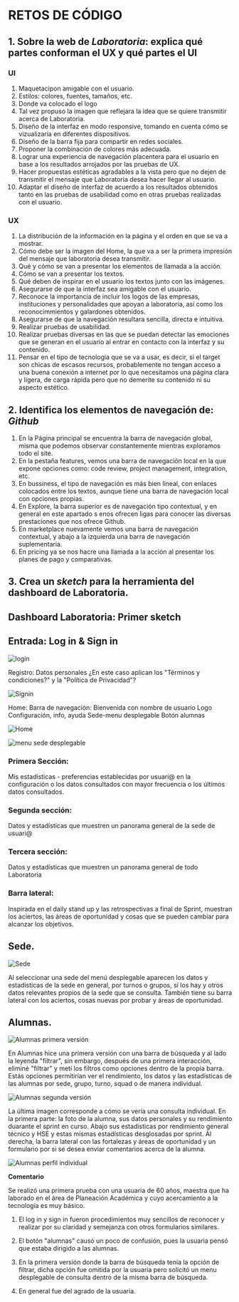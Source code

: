 # RETOS DE CÓDIGO

## 1. Sobre la web de *Laboratoria*: explica qué partes conforman el UX y qué partes el UI

### UI

1. Maquetacipon amigable con el usuario.
2. Estilos: colores, fuentes, tamaños, etc.
3. Donde va colocado el logo
4. Tal vez propuso la imagen que reflejara la idea que se quiere transmitir acerca de Laboratoria.
5. Diseño de la interfaz en modo responsive, tomando en cuenta cómo se vizualizaría en diferentes dispositivos.
6. Diseño de la barra fija para compartir en redes sociales.
7. Proponer la combinación de colores más adecuada.
8. Lograr una experiencia de navegación placentera para el usuario en base a los resultados arrojados por las pruebas de UX.
9. Hacer propuestas estéticas agradables a la vista pero que no dejen de transmitir el mensaje que Laboratoria desea hacer llegar al usuario.
10. Adaptar el diseño de interfaz de acuerdo a los resultados obtenidos tanto en las pruebas de usabilidad como en otras pruebas realizadas con el usuario. 

### UX

1. La distribución de la información en la página y el orden en que se va a mostrar.
2. Cómo debe ser la imagen del Home, la que va a ser la primera impresión del mensaje que laboratoria desea transmitir.
3. Qué y cómo se van a presentar los elementos de llamada a la acción.
4. Cómo se van a presentar los textos.
5. Qué deben de inspirar en el usuario los textos junto con las imágenes. 
6. Asegurarse de que la interfaz sea amigable con el usuario.
7. Reconoce la importancia de incluir los logos de las empresas, instituciones y personalidades que apoyan a laboratoria, así como los reconocimmientos y galardones obtenidos.
8. Asegurarse de que la navegación resultara sencilla, directa e intuitiva.
9. Realizar pruebas de usabilidad.
10. Realizar pruebas diversas en las que se puedan detectar las emociones que se generan en el usuario al entrar en contacto con la interfaz y su contenido.
11. Pensar en el tipo de tecnología que se va a usar, es decir, si el target son chicas de escasos recursos, probablemente no tengan acceso a una buena conexión a internet por lo que necesitamos una página clara y ligera, de carga rápida pero que no demerite su contenido ni su aspecto estético. 


## 2. Identifica los elementos de navegación de: *Github*

1. En la Página principal se encuentra la barra de navegación global, misma que podemos observar constantemente mientras exploramos todo el site. 
2. En la pestaña features, vemos una barra de navegación local en la que expone opciones como: code review, project management, integration, etc.
3. En bussiness, el tipo de navegación es más bien lineal, con enlaces colocados entre los textos, aunque tiene una barra de navegación local con opciones propias.
4. En Explore, la barra superior es de navegación tipo contextual, y en general en este apartado s enos ofrecen ligas para conocer las diversas prestaciones que nos ofrece Github.
5. En marketplace nuevamente vemos una barra de navegación contextual, y abajo a la izquierda una barra de navegación suplementaria.
6. En pricing ya se nos hacre una llamada a la acción al presentar los planes de pago y comparativas.



## 3. Crea un *sketch* para la herramienta del dashboard de Laboratoria.

## Dashboard Laboratoria: Primer sketch 

## Entrada: Log in & Sign in

![login](./images/001.jpg)

Registro: 
Datos personales
¿En este caso aplican los "Términos y condiciones?" y la "Política de Privacidad"?

![Signin](./images/002.jpg)

Home:
Barra de navegación:
Bienvenida con nombre de usuario
Logo
Configuración, info, ayuda
Sede-menu desplegable
Botón alumnas

![Home](./images/003.jpg)

![menu sede desplegable](./images/004.jpg)

### Primera Sección:

Mis estadísticas - preferencias establecidas por usuari@ en la configuración o los datos consultados con mayor frecuencia o los últimos datos consultados.

### Segunda sección:

Datos y estadísticas que muestren un panorama general de la sede de usuari@

### Tercera sección:
Datos y estadísticas que muestren un panorama general de todo Laboratoria

### Barra lateral:
Inspirada en el daily stand up y las retrospectivas a final de Sprint, muestran los aciertos, las áreas de oportunidad y cosas que se pueden cambiar para alcanzar los objetivos. 


## Sede.

![Sede](./images/005.jpg)

Al seleccionar una sede del menú desplegable aparecen los datos y estadísticas de la sede en general, por turnos o grupos, sí los hay y otros datos relevantes propios de la sede que se consulta. También tiene su barra lateral con los aciertos, cosas nuevas por probar y áreas de oportunidad.

## Alumnas.

![Alumnas primera versión](./images/006.jpg)

En Alumnas hice una primera versión con una barra de búsqueda y al lado la leyenda "filtrar", sin embargo, después de una primera interacción, eliminé "filtrar" y metí los filtros como opciones dentro de la propia barra. Estás opciones permitirían ver el rendimiento, los datos y las estadísticas de las alumnas por sede, grupo, turno, squad o de manera individual.

![Alumnas segunda versión](./images/007.jpg)

La última imagen corresponde a cómo se vería una consulta individual. En la primera parte: la foto de la alumna, sus datos personales y su rendimiento duarante el sprint en curso. Abajo sus estadísticas por rendimiento general técnico y HSE y estas mismas estadísticas desglosadas por sprint. Al derecha, la barra lateral con las fortalezas y áreas de oportunidad y un formulario por si se desea enviar comentarios acerca de la alumna. 

![Alumnas perfil individual](./images/008.jpg)


**Comentario**

Se realizó una primera prueba con una usuaria de 60 años, maestra que ha laborado en el área de Planeación Académica y cuyo acercamiento a la tecnología es muy básico. 

1. El log in y sign in fueron procedimientos muy sencillos de reconocer y realizar por su claridad y semejanza con otros formularios similares.

2. El botón "alumnas" causó un poco de confusión, pues la usuaria pensó que estaba dirigido a las alumnas.

3. En la primera versión donde la barra de búsqueda tenía la opción de filtrar, dicha opción fue omitida por la usuaria pero solicitó un menu desplegable de consulta dentro de la misma barra de búsqueda.

4. En general fue del agrado de la usuaria.